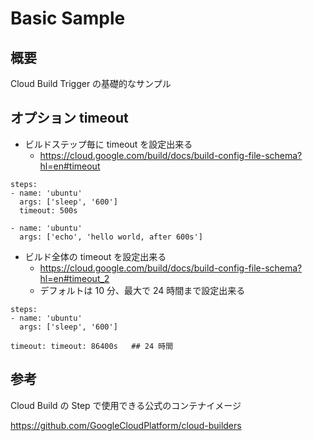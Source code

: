 # Basic Sample

## 概要

Cloud Build Trigger の基礎的なサンプル

## オプション timeout

+ ビルドステップ毎に timeout を設定出来る
  + https://cloud.google.com/build/docs/build-config-file-schema?hl=en#timeout

```
steps:
- name: 'ubuntu'
  args: ['sleep', '600']
  timeout: 500s

- name: 'ubuntu'
  args: ['echo', 'hello world, after 600s']
```

+ ビルド全体の timeout を設定出来る
  + https://cloud.google.com/build/docs/build-config-file-schema?hl=en#timeout_2
  + デフォルトは 10 分、最大で 24 時間まで設定出来る

```
steps:
- name: 'ubuntu'
  args: ['sleep', '600']

timeout: timeout: 86400s   ## 24 時間
```






## 参考

Cloud Build の Step で使用できる公式のコンテナイメージ

https://github.com/GoogleCloudPlatform/cloud-builders

